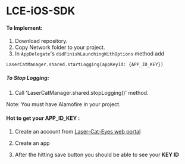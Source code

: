 # LCE-iOS-SDK

#### To Implement:

1. Download repository.
2. Copy Network folder to your project.
3. In ``AppDelegate``'s ``didFinishLaunchingWithOptions`` method add 
```
LaserCatManager.shared.startLogging(appKeyId: {APP_ID_KEY})
```
##### To Stop Logging:
1. Call 'LaserCatManager.shared.stopLogging()' method.

Note: You must have Alamofire in your project.

#### Hot to get your APP_ID_KEY :
1. Create an account from [Laser-Cat-Eyes web portal]
2. Create an app
3. After the hitting save button you should be able to see your **KEY ID**

   [Laser-Cat-Eyes web portal]: <https://lasercateyes-portal-beta.azurewebsites.net/auth/login>
